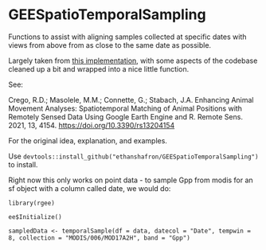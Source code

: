 # GEESpatioTemporalSampling
Functions to assist with aligning samples collected at specific dates with views from above from as close to the same date as possible.

Largely taken from [this implementation](https://smithsonian.github.io/SpatiotemporalMatchingOfAnimalPositionsWithRemotelySensedDataUsingGoogleEarthEngineAndR/), with some aspects of the codebase cleaned up a bit and wrapped into a nice little function.

See:

Crego, R.D.; Masolele, M.M.; Connette, G.; Stabach, J.A. Enhancing Animal Movement Analyses: Spatiotemporal Matching of Animal Positions with Remotely Sensed Data Using Google Earth Engine and R. Remote Sens. 2021, 13, 4154. https://doi.org/10.3390/rs13204154

For the original idea, explanation, and examples.

Use `devtools::install_github("ethanshafron/GEESpatioTemporalSampling")` to install.

Right now this only works on point data - to sample Gpp from modis for an sf object with a column called date, we would do:

`library(rgee)`

`ee$Initialize()`

`sampledData <- temporalSample(df = data, datecol = "Date", tempwin = 8, collection = "MODIS/006/MOD17A2H", band = "Gpp")`
